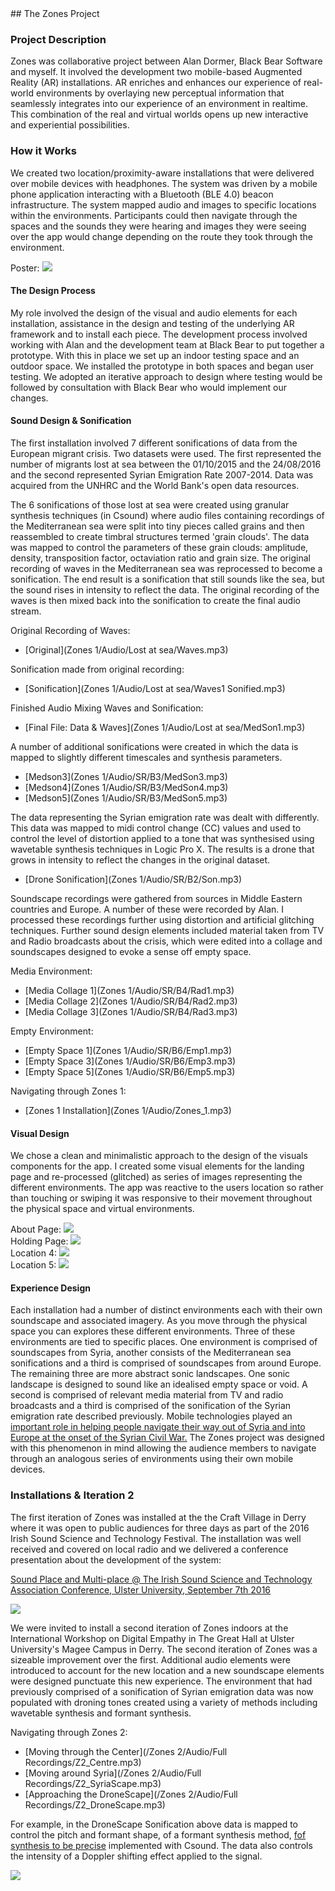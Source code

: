 <base target="_blank">
## The Zones Project

### Project Description
Zones was collaborative project between Alan Dormer, Black Bear Software and myself.
It involved the development two mobile-based Augmented Reality (AR) installations. AR enriches and enhances our experience of real-world environments by overlaying new perceptual information that seamlessly integrates into our experience of an environment in realtime. This combination of the real and virtual worlds opens up new interactive and experiential possibilities.

### How it Works
We created two location/proximity-aware installations that were delivered over mobile devices with headphones. The system was driven by a mobile phone application interacting with a Bluetooth (BLE 4.0) beacon infrastructure. The system mapped audio and images to specific locations within the environments. Participants could then navigate through the spaces and the sounds they were hearing and images they were seeing over the app would change depending on the route they took through the environment.  

Poster:
<img src="images/Poster.png?raw=true"/><br/>

#### The Design Process
My role involved the design of the visual and audio elements for each installation, assistance in the design and testing of the underlying AR framework and to install each piece. The development process involved working with Alan and the development team at Black Bear to put together a prototype. With this in place we set up an indoor testing space and an outdoor space. We installed the prototype in both spaces and began user testing. We adopted an iterative approach to design where testing would be followed by consultation with Black Bear who would implement our changes.

#### Sound Design & Sonification
The first installation involved 7 different sonifications of data from the European migrant crisis. Two datasets were used. The first represented the number of migrants lost at sea between the 01/10/2015 and the 24/08/2016 and the second represented Syrian Emigration Rate 2007-2014. Data was acquired from the UNHRC and the World Bank's open data resources.

The 6 sonifications of those lost at sea were created using granular synthesis techniques (in Csound) where audio files containing recordings of the Mediterranean sea were split into tiny pieces called grains and then reassembled to create timbral structures termed 'grain clouds'. The data was mapped to control the parameters of these grain clouds: amplitude, density, transposition factor, octaviation ratio and grain size. The original recording of waves in the Mediterranean sea was  reprocessed to become a sonification. The end result is a sonification that still sounds like the sea, but the sound rises in intensity to reflect the data. The original recording of the waves is then mixed back into the sonification to create the final audio stream.

Original Recording of Waves:
- [Original](Zones 1/Audio/Lost at sea/Waves.mp3)

Sonification made from original recording:
- [Sonification](Zones 1/Audio/Lost at sea/Waves1 Sonified.mp3)

Finished Audio Mixing Waves and Sonification:
- [Final File: Data & Waves](Zones 1/Audio/Lost at sea/MedSon1.mp3)

A number of additional sonifications were created in which the data is mapped to slightly different timescales and synthesis parameters.

- [Medson3](Zones 1/Audio/SR/B3/MedSon3.mp3)
- [Medson4](Zones 1/Audio/SR/B3/MedSon4.mp3)
- [Medson5](Zones 1/Audio/SR/B3/MedSon5.mp3)

The data representing the Syrian emigration rate was dealt with differently. This data was mapped to midi control change (CC) values and used to control the level of distortion applied to a tone that was synthesised using wavetable synthesis techniques in Logic Pro X. The results is a drone that grows in intensity to reflect the changes in the original dataset.

- [Drone Sonification](Zones 1/Audio/SR/B2/Son.mp3)

Soundscape recordings were gathered from sources in Middle Eastern countries and Europe. A number of these were recorded by Alan.
I processed these recordings further using distortion and artificial glitching techniques. Further sound design elements included material taken from TV and Radio broadcasts about the crisis, which were edited into a collage and soundscapes designed to evoke a sense off empty space.

Media Environment:
- [Media Collage 1](Zones 1/Audio/SR/B4/Rad1.mp3)
- [Media Collage 2](Zones 1/Audio/SR/B4/Rad2.mp3)
- [Media Collage 3](Zones 1/Audio/SR/B4/Rad3.mp3)

Empty Environment:
- [Empty Space 1](Zones 1/Audio/SR/B6/Emp1.mp3)
- [Empty Space 3](Zones 1/Audio/SR/B6/Emp3.mp3)
- [Empty Space 5](Zones 1/Audio/SR/B6/Emp5.mp3)

Navigating through Zones 1:
- [Zones 1 Installation](Zones 1/Audio/Zones_1.mp3)

#### Visual Design
We chose a clean and minimalistic approach to the design of the visuals components for the app. I created some visual elements for the landing page and re-processed (glitched) as series of images representing the different environments. The app was reactive to the users location so rather than touching or swiping it was responsive to their movement throughout the physical space and virtual environments.

About Page:
<img src="images/app/about.png?raw=true"/><br/>
Holding Page:
<img src="images/app/hold.png?raw=true"/><br/>
Location 4:
<img src="images/app/page4.png?raw=true"/><br/>
Location 5:
<img src="images/app/page5.png?raw=true"/><br/>

#### Experience Design
Each installation had a number of distinct environments each with their own soundscape and associated imagery. As you move through the physical space you can explores these different environments. Three of these environments are tied to specific places. One environment is comprised of soundscapes from Syria, another consists of the Mediterranean sea sonifications and a third is comprised of soundscapes from around Europe. The remaining three are more abstract sonic landscapes. One sonic landscape is designed to sound like an idealised empty space or void.  A second is comprised of relevant media material from TV and radio broadcasts and a third is comprised of the sonification of the Syrian emigration rate described previously.
Mobile technologies played an [important role in helping people navigate their way out of Syria and into Europe at the onset of the Syrian Civil War.](https://www.wired.com/2015/12/smartphone-syrian-refugee-crisis/) The Zones project was designed with this phenomenon in mind allowing the audience members to navigate through an analogous series of environments using their own mobile devices.

### Installations & Iteration 2
The first iteration of Zones was installed at the the Craft Village in Derry where it was open to public audiences for three days as part of the 2016 Irish Sound Science and Technology Festival. The installation was well received and covered on local radio and we delivered a conference presentation about the development of the system:

[Sound Place and Multi-place @ The Irish Sound Science and Technology Association Conference, Ulster University, September 7th 2016](https://drive.google.com/file/d/1GuGESpqTsXv98x-d86LRmn9hikweBm5n/view)

<img src="images/craft_village.jpg?raw=true"/><br/>

We were invited to install a second iteration of Zones indoors at the International Workshop on Digital Empathy in The Great Hall at Ulster University's Magee Campus in Derry.
The second iteration of Zones was a sizeable improvement over the first. Additional audio elements were introduced to account for the new location and a new soundscape elements were designed punctuate this new experience. The environment that had previously comprised of a sonification of Syrian emigration data was now populated with droning tones created using a variety of methods including wavetable synthesis and formant synthesis.

Navigating through Zones 2:
- [Moving through the Center](/Zones 2/Audio/Full Recordings/Z2_Centre.mp3)
- [Moving around Syria](/Zones 2/Audio/Full Recordings/Z2_SyriaScape.mp3)
- [Approaching the DroneScape](/Zones 2/Audio/Full Recordings/Z2_DroneScape.mp3)


For example, in the DroneScape Sonification above data is mapped to control the pitch and formant shape, of a formant synthesis method, [fof synthesis to be precise](https://www.jstor.org/stable/3679809?seq=1) implemented with Csound. The data also controls the intensity of a Doppler shifting effect applied to the signal.


<img src="images/great_hall.jpg?raw=true"/><br/>
